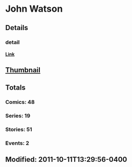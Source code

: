 # John  Watson 
## Details
### detail
#### [Link](http://marvel.com/comics/creators/453/john_watson?utm_campaign=apiRef&utm_source=225578a89fc76f3d20fbffda5d17a88d)
## [Thumbnail](http://i.annihil.us/u/prod/marvel/i/mg/b/b0/4bc5d61ce6a11.jpg)
## Totals
### Comics: 48
### Series: 19
### Stories: 51
### Events: 2
## Modified: 2011-10-11T13:29:56-0400